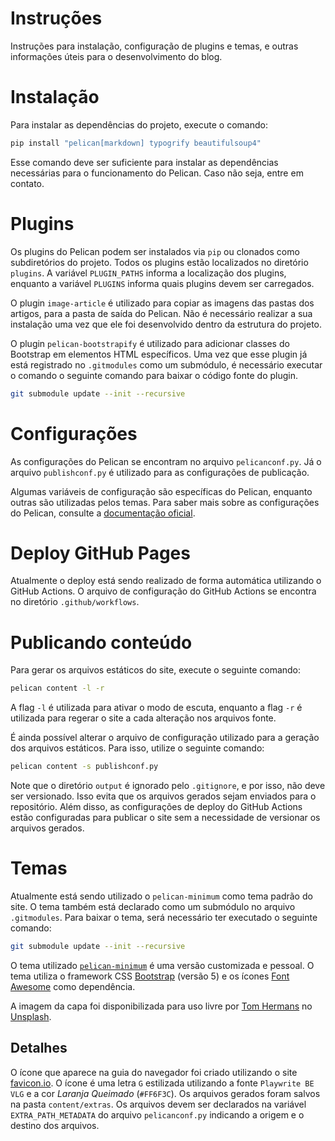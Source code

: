# Instruções

Instruções para instalação, configuração de plugins e temas, e outras informações úteis para o desenvolvimento do blog.

# Instalação

Para instalar as dependências do projeto, execute o comando:

```bash
pip install "pelican[markdown] typogrify beautifulsoup4"
```

Esse comando deve ser suficiente para instalar as dependências necessárias para o funcionamento do Pelican. Caso não seja, entre em contato.

# Plugins

Os plugins do Pelican podem ser instalados via `pip` ou clonados como subdiretórios do projeto. Todos os plugins estão localizados no diretório `plugins`. A variável `PLUGIN_PATHS` informa a localização dos plugins, enquanto a variável `PLUGINS` informa quais plugins devem ser carregados.

O plugin `image-article` é utilizado para copiar as imagens das pastas dos artigos, para a pasta de saída do Pelican. Não é necessário realizar a sua instalação uma vez que ele foi desenvolvido dentro da estrutura do projeto.

O plugin `pelican-bootstrapify` é utilizado para adicionar classes do Bootstrap em elementos HTML específicos. Uma vez que esse plugin já está registrado no `.gitmodules` como um submódulo, é necessário executar o comando o seguinte comando para baixar o código fonte do plugin.

```bash
git submodule update --init --recursive
```

# Configurações

As configurações do Pelican se encontram no arquivo `pelicanconf.py`. Já o arquivo `publishconf.py` é utilizado para as configurações de publicação.

Algumas variáveis de configuração são específicas do Pelican, enquanto outras são utilizadas pelos temas. Para saber mais sobre as configurações do Pelican, consulte a [documentação oficial](https://docs.getpelican.com/en/stable/settings.html).

# Deploy GitHub Pages

Atualmente o deploy está sendo realizado de forma automática utilizando o GitHub Actions. O arquivo de configuração do GitHub Actions se encontra no diretório `.github/workflows`.

# Publicando conteúdo

Para gerar os arquivos estáticos do site, execute o seguinte comando:

```bash
pelican content -l -r
```

A flag `-l` é utilizada para ativar o modo de escuta, enquanto a flag `-r` é utilizada para regerar o site a cada alteração nos arquivos fonte.

É ainda possível alterar o arquivo de configuração utilizado para a geração dos arquivos estáticos. Para isso, utilize o seguinte comando:

```bash
pelican content -s publishconf.py
```

Note que o diretório `output` é ignorado pelo `.gitignore`, e por isso, não deve ser versionado. Isso evita que os arquivos gerados sejam enviados para o repositório. Além disso, as configurações de deploy do GitHub Actions estão configuradas para publicar o site sem a necessidade de versionar os arquivos gerados.


# Temas

Atualmente está sendo utilizado o `pelican-minimum` como tema padrão do site. O tema também está declarado como um submódulo no arquivo `.gitmodules`. Para baixar o tema, será necessário ter executado o seguinte comando:

```bash
git submodule update --init --recursive
```

O tema utilizado [`pelican-minimum`](https://github.com/GiliardGodoi/pelican-minimum) é uma versão customizada e pessoal. O tema utiliza o framework CSS [Bootstrap](https://getbootstrap.com/) (versão 5) e os ícones [Font Awesome](https://fontawesome.com/) como dependência.

A imagem da capa foi disponibilizada para uso livre por [Tom Hermans](https://unsplash.com/pt-br/@tomhermans) no [Unsplash](https://unsplash.com/pt-br/fotografias/reservar-lote-na-mesa-9BoqXzEeQqM).

## Detalhes

O ícone que aparece na guia do navegador foi criado utilizando o site [favicon.io](https://favicon.io/favicon-generator/). O ícone é uma letra `G` estilizada utilizando a fonte `Playwrite BE VLG` e a cor *Laranja Queimado* (`#FF6F3C`). Os arquivos gerados foram salvos na pasta `content/extras`. Os arquivos devem ser declarados na variável `EXTRA_PATH_METADATA` do arquivo `pelicanconf.py` indicando a origem e o destino dos arquivos.


